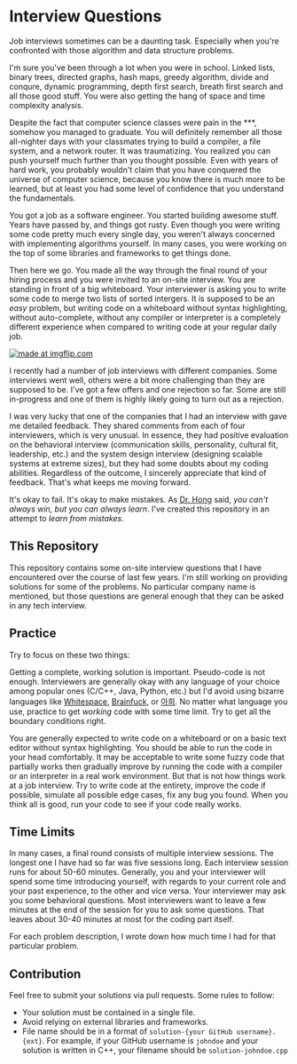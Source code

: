 # Interview Questions

Job interviews sometimes can be a daunting task. Especially when you're
confronted with those algorithm and data structure problems.

I'm sure you've been through a lot when you were in school. Linked lists,
binary trees, directed graphs, hash maps, greedy algorithm, divide and conqure,
dynamic programming, depth first search, breath first search and all those good
stuff. You were also getting the hang of space and time complexity analysis.

Despite the fact that computer science classes were pain in the \*\*\*, somehow
you managed to graduate. You will definitely remember all those all-nighter
days with your classmates trying to build a compiler, a file system, and a
network router. It was traumatizing. You realized you can push yourself much
further than you thought possible. Even with years of hard work, you probably
wouldn't claim that you have conquered the universe of computer science,
because you know there is much more to be learned, but at least you had some
level of confidence that you understand the fundamentals.

You got a job as a software engineer. You started building awesome stuff.
Years have passed by, and things got rusty. Even though you were writing some
code pretty much every single day, you weren't always concerned with
implementing algorithms yourself. In many cases, you were working on the top of
some libraries and frameworks to get things done.

Then here we go. You made all the way through the final round of your hiring
process and you were invited to an on-site interview. You are standing in front
of a big whiteboard. Your interviewer is asking you to write some code to merge
two lists of sorted intergers. It is supposed to be an *easy* problem, but
writing code on a whiteboard without syntax highlighting, without
auto-complete, without any compiler or interpreter is a completely different
experience when compared to writing code at your regular daily job.

<a href="https://imgflip.com/i/2cuu5x"><img src="https://i.imgflip.com/2cuu5x.jpg" title="made at imgflip.com"/></a>

I recently had a number of job interviews with different companies. Some
interviews went well, others were a bit more challenging than they are supposed
to be. I've got a few offers and one rejection so far. Some are still
in-progress and one of them is highly likely going to turn out as a rejection.

I was very lucky that one of the companies that I had an interview with gave me
detailed feedback. They shared comments from each of four interviewers, which
is very unusual. In essence, they had positive evaluation on the behavioral
interview (communication skills, personality, cultural fit, leadership, etc.)
and the system design interview (designing scalable systems at extreme sizes),
but they had some doubts about my coding abilities. Regardless of the outcome,
I sincerely appreciate that kind of feedback. That's what keeps me moving
forward.

It's okay to fail. It's okay to make mistakes. As [Dr.
Hong](http://www.romela.org/dr-dennis-hong/) said, *you can't always win, but
you can always learn*. I've created this repository in an attempt to *learn
from mistakes*.


## This Repository

This repository contains some on-site interview questions that I have
encountered over the course of last few  years. I'm still working on providing
solutions for some of the problems. No particular company name is mentioned,
but those questions are general enough that they can be asked in any tech
interview.


## Practice

Try to focus on these two things:

Getting a complete, working solution is important. Pseudo-code is not enough.
Interviewers are generally okay with any language of your choice among popular
ones (C/C++, Java, Python, etc.) but I'd avoid using bizarre languages like
[Whitespace](https://en.wikipedia.org/wiki/Whitespace_(programming_language)),
[Brainfuck](https://en.wikipedia.org/wiki/Brainfuck), or
[아희](https://aheui.github.io/specification.en). No matter what language you
use, practice to get *working* code with some time limit. Try to get all the
boundary conditions right.

You are generally expected to write code on a whiteboard or on a basic text
editor without syntax highlighting. You should be able to run the code in your
head comfortably. It may be acceptable to write some fuzzy code that partially
works then gradually improve by running the code with a compiler or an
interpreter in a real work environment. But that is not how things work at a
job interview. Try to write code at the entirety, improve the code if possible,
simulate all possible edge cases, fix any bug you found. When you think all is
good, run your code to see if your code really works.


## Time Limits

In many cases, a final round consists of multiple interview sessions. The
longest one I have had so far was five sessions long. Each interview session
runs for about 50-60 minutes. Generally, you and your interviewer will spend
some time introducing yourself, with regards to your current role and your past
experience, to the other and vice versa. Your interviewer may ask you some
behavioral questions. Most interviewers want to leave a few minutes at the end
of the session for you to ask some questions. That leaves about 30-40 minutes
at most for the coding part itself.

For each problem description, I wrote down how much time I had for that
particular problem.


## Contribution

Feel free to submit your solutions via pull requests. Some rules to follow:

- Your solution must be contained in a single file.
- Avoid relying on external libraries and frameworks.
- File name should be in a format of `solution-{your GitHub username}.{ext}`.
  For example, if your GitHub username is `johndoe` and your solution is
  written in C++, your filename should be `solution-johndoe.cpp`
